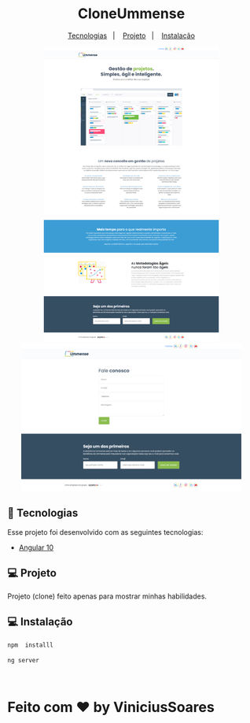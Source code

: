 
<h1 align='center'>CloneUmmense</h1>


<p align="center">
  <a href="#rocket-tecnologias">Tecnologias</a>&nbsp;&nbsp;&nbsp;|&nbsp;&nbsp;&nbsp;
  <a href="#💻projeto">Projeto</a>&nbsp;&nbsp;&nbsp;|&nbsp;&nbsp;&nbsp;
  <a href="#💻instalacao">Instalação</a>
<br>

<p align="center">
  <a>
    <img src="./src/assets/full-page-home.png" alt="Clone" border="0" height='600px'>
  </a>
  <a>
    <img src="./src/assets/full-page-contato.png" alt="Clone" border="0" height='300px'>
  </a>
</p>

## :rocket: Tecnologias

Esse projeto foi desenvolvido com as seguintes tecnologias:

- [Angular 10](https://angular.io/)

## 💻 Projeto

Projeto (clone) feito apenas para mostrar minhas habilidades.


## 💻 Instalação

`npm  installl`

`ng server`

<br>

Feito com ♥ by ViniciusSoares 
=======
